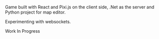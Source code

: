 Game built with React and Pixi.js on the client side, .Net as the server and Python project for map editor.

Experimenting with websockets.

Work In Progress
